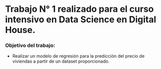 # Trabajo N° 1 realizado para el curso intensivo en Data Science en Digital House.

### Objetivo del trabajo:

- Realizar un modelo de regresión para la predicción del precio de viviendas a partir de un dataset proporcionado.
